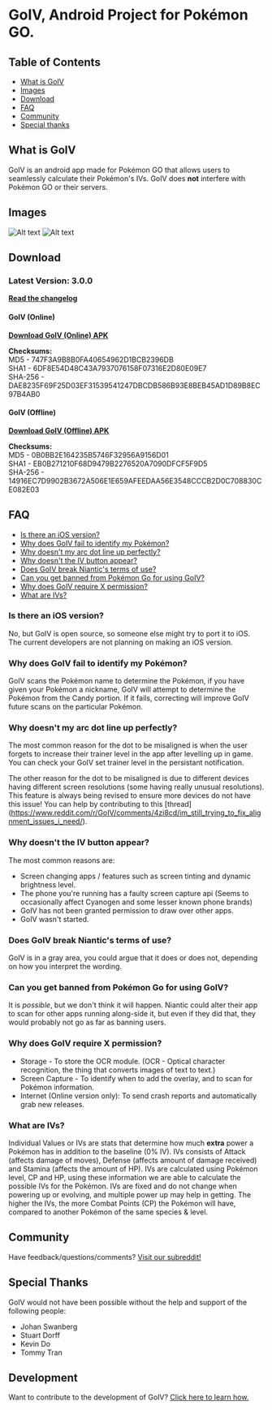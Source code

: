 # GoIV, Android Project for Pokémon GO.

## Table of Contents

- [What is GoIV](#what-is-goiv)
- [Images](#images)
- [Download](#download)
- [FAQ](#faq)
- [Community](#community)
- [Special thanks](#special-thanks)

## What is GoIV
GoIV is an android app made for Pokémon GO that allows users to seamlessly calculate their Pokémon's IVs. GoIV does **not** interfere with Pokémon GO or their servers.

## Images
![Alt text](https://i.imgur.com/bvRfmZV.jpg "Seamlessly Overlays an IV Button")
![Alt text](https://i.imgur.com/aNHUEVI.jpg "Seamlessly Overlays an IV Button")

## Download
### Latest Version: 3.0.0
**[Read the changelog](CHANGELOG.md)**

#### GoIV (Online)
**[Download GoIV (Online) APK](https://github.com/farkam135/GoIV/releases)**  

**Checksums:**  
MD5 - 747F3A9B8B0FA40654962D1BCB2396DB  
SHA1 - 6DF8E54D48C43A7937076158F07316E2D80E09E7  
SHA-256 - DAE8235F69F25D03EF31539541247DBCDB586B93E8BEB45AD1D89B8EC97B4AB0  

#### GoIV (Offline)
**[Download GoIV (Offline) APK](https://www.reddit.com/r/GoIV/comments/4ztkct/version_300_released/)**

**Checksums:**  
MD5 - 0B0BB2E164235B5746F32956A9156D01  
SHA1 - EB0B271210F68D9479B2276520A7090DFCF5F9D5  
SHA-256 - 14916EC7D9902B3672A506E1E659AFEEDAA56E3548CCCB2D0C708830CE082E03  

## FAQ
- [Is there an iOS version?](#is-there-an-ios-version)
- [Why does GoIV fail to identify my Pokémon?](#why-does-goiv-fail-to-identify-my-pokémon)
- [Why doesn't my arc dot line up perfectly?](#why-doesnt-my-arc-dot-line-up-perfectly)
- [Why doesn't the IV button appear?](#why-doesnt-the-iv-button-appear)
- [Does GoIV break Niantic's terms of use?](#does-goiv-break-niantics-terms-of-use)
- [Can you get banned from Pokémon Go for using GoIV?](#can-you-get-banned-from-pokémon-go-for-using-goiv)
- [Why does GoIV require X permission?](#why-does-goiv-require-x-permission)
- [What are IVs?](#what-are-ivs)

### Is there an iOS version?
No, but GoIV is open source, so someone else might try to port it to iOS. The current developers are not planning on making an iOS version.

### Why does GoIV fail to identify my Pokémon?
GoIV scans the Pokémon name to determine the Pokémon, if you have given your Pokémon a nickname, GoIV will attempt to determine the Pokémon from the Candy portion. If it fails, correcting will improve GoIV future scans on the particular Pokémon.

### Why doesn't my arc dot line up perfectly?
The most common reason for the dot to be misaligned is when the user forgets to increase their trainer level in the app after levelling up in game. You can check your GoIV set trainer level in the persistant notification.

The other reason for the dot to be misaligned is due to different devices having different screen resolutions (some having really unusual resolutions). This feature is always being revised to ensure more devices do not have this issue! You can help by contributing to this [thread] (https://www.reddit.com/r/GoIV/comments/4zi8cd/im_still_trying_to_fix_alignment_issues_i_need/).

### Why doesn't the IV button appear?
The most common reasons are:
* Screen changing apps / features such as screen tinting and dynamic brightness level.
* The phone you're running has a faulty screen capture api (Seems to occasionally affect Cyanogen and some lesser known phone brands)
* GoIV has not been granted permission to draw over other apps.
* GoIV wasn't started.

### Does GoIV break Niantic's terms of use?
GoIV is in a gray area, you could argue that it does or does not, depending on how you interpret the wording.

### Can you get banned from Pokémon Go for using GoIV?
It is *possible*, but we don't think it will happen. Niantic could alter their app to scan for other apps running along-side it, but even if they did that, they would probably not go as far as banning users.

### Why does GoIV require X permission?
* Storage - To store the OCR module. (OCR - Optical character recognition, the thing that converts images of text to text.)
* Screen Capture - To identify when to add the overlay, and to scan for Pokémon information.
* Internet (Online version only): To send crash reports and automatically grab new releases.

### What are IVs?
Individual Values or IVs are stats that determine how much **extra** power a Pokémon has in addition to the baseline (0% IV). IVs consists of Attack (affects damage of moves), Defense (affects amount of damage received) and Stamina (affects the amount of HP). IVs are calculated using Pokémon level, CP and HP, using these information we are able to calculate the possible IVs for the Pokémon. IVs are fixed and do not change when powering up or evolving, and multiple power up may help in getting. The higher the IVs, the more Combat Points (CP) the Pokémon will have, compared to another Pokémon of the same species & level.

## Community
Have feedback/questions/comments? [Visit our subreddit!](https://www.reddit.com/r/GoIV/)

## Special Thanks
GoIV would not have been possible without the help and support of the following people:  
* Johan Swanberg
* Stuart Dorff
* Kevin Do
* Tommy Tran

## Development
Want to contribute to the development of GoIV? [Click here to learn how.](DEVELOPMENT.md)
